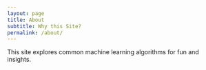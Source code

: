 ```yaml
---
layout: page
title: About
subtitle: Why this Site?
permalink: /about/
---
```


This site explores common machine learning algorithms for fun and insights.
